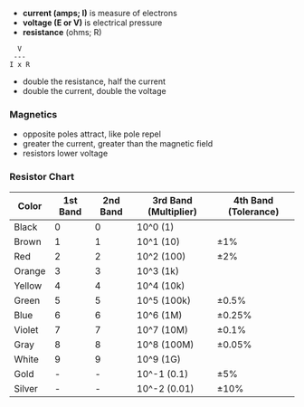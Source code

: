 - **current (amps; I)** is measure of electrons
- **voltage (E or V)** is electrical pressure
- **resistance** (ohms; R)
```
  V
 ---
I x R
```
- double the resistance, half the current
- double the current, double the voltage
### Magnetics
- opposite poles attract, like pole repel
- greater the current, greater than the magnetic field
- resistors lower voltage

### Resistor Chart

| Color  | 1st Band | 2nd Band | 3rd Band (Multiplier) | 4th Band (Tolerance) |
|--------|----------|----------|-----------------------|-----------------------|
| Black  | 0        | 0        | 10^0 (1)              |                       |
| Brown  | 1        | 1        | 10^1 (10)             | ±1%                   |
| Red    | 2        | 2        | 10^2 (100)            | ±2%                   |
| Orange | 3        | 3        | 10^3 (1k)             |                       |
| Yellow | 4        | 4        | 10^4 (10k)            |                       |
| Green  | 5        | 5        | 10^5 (100k)           | ±0.5%                 |
| Blue   | 6        | 6        | 10^6 (1M)             | ±0.25%                |
| Violet | 7        | 7        | 10^7 (10M)            | ±0.1%                 |
| Gray   | 8        | 8        | 10^8 (100M)           | ±0.05%                |
| White  | 9        | 9        | 10^9 (1G)             |                       |
| Gold   | -        | -        | 10^-1 (0.1)           | ±5%                   |
| Silver | -        | -        | 10^-2 (0.01)          | ±10%                  |
